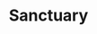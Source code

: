 ---
pid: CH1035
title: Sanctuary
location_transcription: Kensington
zipcode: '19143'
outside_phl: 
neighborhood: University City
age: '24'
age_range: 20-29
instagram: 
image_file_name: CH_1035.jpg
proposal_transcription: Safe/monitered IV drug injection sites w/ materials and supplies
  for art making for users.  Storefront has a huge open window display with art made
  by the users/community.  users are not victims and should be made safe if they are
  going to get clean.  Partner w/ local artists to decorate the interior.
topic: Health
topic_summary: '0'
type: Community Resource Center
keywords_other: Drugs, recovery, rehabilitation, healing, sanctuary, safety
credit: 
image_labels: 
twitter: 
facebook: 
permalink: "/monuments/ch1035/"
layout: item-page
---